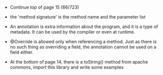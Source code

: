 - Continue top of page 15 (66/723)
    
- the 'method signature' is the method name and the parameter list     

- An annotation is extra information about the program, and it is a type of metadata. It can be used by the compiler or even at runtime.

- @Override is allowed only when referencing a method. Just as there is no such thing as overriding a field, the annotation cannot be used on a field either.

<!-- After fasting -->

- At the bottom of page 14, there is a toString() method from apache commons, import this library and write some examples

<!-- //After fasting -->
